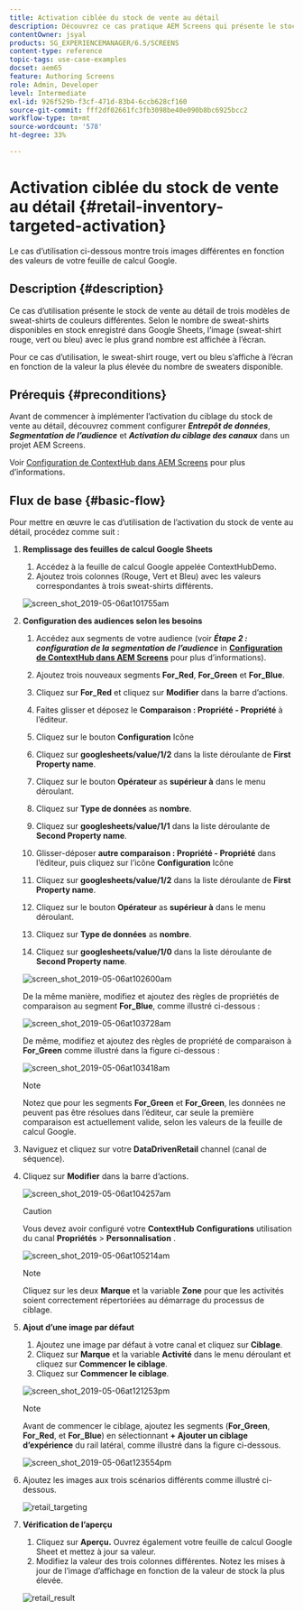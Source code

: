 ```yaml
---
title: Activation ciblée du stock de vente au détail
description: Découvrez ce cas pratique AEM Screens qui présente le stock de vente au détail de trois sweat-shirts de couleurs différentes.
contentOwner: jsyal
products: SG_EXPERIENCEMANAGER/6.5/SCREENS
content-type: reference
topic-tags: use-case-examples
docset: aem65
feature: Authoring Screens
role: Admin, Developer
level: Intermediate
exl-id: 926f529b-f3cf-471d-83b4-6ccb628cf160
source-git-commit: fff2df02661fc3fb3098be40e090b8bc6925bcc2
workflow-type: tm+mt
source-wordcount: '578'
ht-degree: 33%

---
```


# Activation ciblée du stock de vente au détail {#retail-inventory-targeted-activation}

Le cas d’utilisation ci-dessous montre trois images différentes en fonction des valeurs de votre feuille de calcul Google.

## Description {#description}

Ce cas d’utilisation présente le stock de vente au détail de trois modèles de sweat-shirts de couleurs différentes. Selon le nombre de sweat-shirts disponibles en stock enregistré dans Google Sheets, l’image (sweat-shirt rouge, vert ou bleu) avec le plus grand nombre est affichée à l’écran.

Pour ce cas d’utilisation, le sweat-shirt rouge, vert ou bleu s’affiche à l’écran en fonction de la valeur la plus élevée du nombre de sweaters disponible.

## Prérequis {#preconditions}

Avant de commencer à implémenter l’activation du ciblage du stock de vente au détail, découvrez comment configurer ***Entrepôt de données***, ***Segmentation de l’audience*** et ***Activation du ciblage des canaux*** dans un projet AEM Screens.

Voir [Configuration de ContextHub dans AEM Screens](configuring-context-hub.md) pour plus d’informations.

## Flux de base {#basic-flow}

Pour mettre en œuvre le cas d’utilisation de l’activation du stock de vente au détail, procédez comme suit :

1. **Remplissage des feuilles de calcul Google Sheets**

   1. Accédez à la feuille de calcul Google appelée ContextHubDemo.
   1. Ajoutez trois colonnes (Rouge, Vert et Bleu) avec les valeurs correspondantes à trois sweat-shirts différents.

   ![screen_shot_2019-05-06at101755am](assets/screen_shot_2019-05-06at101755am.png)

1. **Configuration des audiences selon les besoins**

   1. Accédez aux segments de votre audience (voir ***Étape 2 : configuration de la segmentation de l’audience*** in **[Configuration de ContextHub dans AEM Screens](configuring-context-hub.md)** pour plus d’informations).

   1. Ajoutez trois nouveaux segments **For_Red**, **For_Green** et **For_Blue**.

   1. Cliquez sur **For_Red** et cliquez sur **Modifier** dans la barre d’actions.

   1. Faites glisser et déposez le **Comparaison : Propriété - Propriété** à l’éditeur.
   1. Cliquez sur le bouton **Configuration** Icône
   1. Cliquez sur **googlesheets/value/1/2** dans la liste déroulante de **First Property name**.
   1. Cliquez sur le bouton **Opérateur** as **supérieur à** dans le menu déroulant.
   1. Cliquez sur **Type de données** as **nombre**.
   1. Cliquez sur **googlesheets/value/1/1** dans la liste déroulante de **Second Property name**.
   1. Glisser-déposer **autre comparaison : Propriété - Propriété** dans l’éditeur, puis cliquez sur l’icône **Configuration** Icône
   1. Cliquez sur **googlesheets/value/1/2** dans la liste déroulante de **First Property name**.
   1. Cliquez sur le bouton **Opérateur** as **supérieur à** dans le menu déroulant.
   1. Cliquez sur **Type de données** as **nombre**.
   1. Cliquez sur **googlesheets/value/1/0** dans la liste déroulante de **Second Property name**.

   ![screen_shot_2019-05-06at102600am](assets/screen_shot_2019-05-06at102600am.png)

   De la même manière, modifiez et ajoutez des règles de propriétés de comparaison au segment **For_Blue**, comme illustré ci-dessous :

   ![screen_shot_2019-05-06at103728am](assets/screen_shot_2019-05-06at103728am.png)

   De même, modifiez et ajoutez des règles de propriété de comparaison à **For_Green** comme illustré dans la figure ci-dessous :

   ![screen_shot_2019-05-06at103418am](assets/screen_shot_2019-05-06at103418am.png)

   >[!NOTE]
   >
   >Notez que pour les segments **For_Green** et **For_Green**, les données ne peuvent pas être résolues dans l’éditeur, car seule la première comparaison est actuellement valide, selon les valeurs de la feuille de calcul Google.

1. Naviguez et cliquez sur votre **DataDrivenRetail** channel (canal de séquence).
1. Cliquez sur **Modifier** dans la barre d’actions.

   ![screen_shot_2019-05-06at104257am](assets/screen_shot_2019-05-06at104257am.png)

   >[!CAUTION]
   >
   >Vous devez avoir configuré votre **ContextHub** **Configurations** utilisation du canal **Propriétés** > **Personnalisation** .

   ![screen_shot_2019-05-06at105214am](assets/screen_shot_2019-05-06at105214am.png)

   >[!NOTE]
   >
   >Cliquez sur les deux **Marque** et la variable **Zone** pour que les activités soient correctement répertoriées au démarrage du processus de ciblage.

1. **Ajout d’une image par défaut**

   1. Ajoutez une image par défaut à votre canal et cliquez sur **Ciblage**.
   1. Cliquez sur **Marque** et la variable **Activité** dans le menu déroulant et cliquez sur **Commencer le ciblage**.
   1. Cliquez sur **Commencer le ciblage**.

   ![screen_shot_2019-05-06at121253pm](assets/screen_shot_2019-05-06at121253pm.png)

   >[!NOTE]
   >
   >Avant de commencer le ciblage, ajoutez les segments (**For_Green**, **For_Red**, et **For_Blue**) en sélectionnant **+ Ajouter un ciblage d’expérience** du rail latéral, comme illustré dans la figure ci-dessous.

   ![screen_shot_2019-05-06at123554pm](assets/screen_shot_2019-05-06at123554pm.png)

1. Ajoutez les images aux trois scénarios différents comme illustré ci-dessous.

   ![retail_targeting](assets/retail_targeting.gif)

1. **Vérification de l’aperçu**

   1. Cliquez sur **Aperçu.** Ouvrez également votre feuille de calcul Google Sheet et mettez à jour sa valeur.
   1. Modifiez la valeur des trois colonnes différentes. Notez les mises à jour de l’image d’affichage en fonction de la valeur de stock la plus élevée.

   ![retail_result](assets/retail_result.gif)
